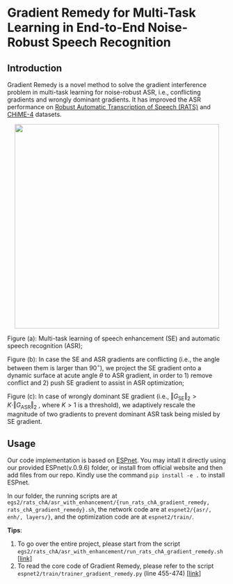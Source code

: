 # Gradient Remedy for Multi-Task Learning in End-to-End Noise-Robust Speech Recognition

## Introduction

Gradient Remedy is a novel method to solve the gradient interference problem in multi-task learning for noise-robust ASR, i.e., conflicting gradients and wrongly dominant gradients.
It has improved the ASR performance on [Robust Automatic Transcription of Speech (RATS)](https://github.com/YUCHEN005/RATS-Channel-A-Speech-Data) and [CHiME-4](https://spandh.dcs.shef.ac.uk/chime_challenge/CHiME4/data.html) datasets.


<div align=center>
<img width=470 src="https://user-images.githubusercontent.com/90536618/196660977-bfa0dfed-3f73-4625-96a6-d9ee22fa72e5.png">
</div>

Figure (a): Multi-task learning of speech enhancement (SE) and automatic speech recognition (ASR);

Figure (b): In case the SE and ASR gradients are conflicting (i.e., the angle between them is larger than $90^\circ$), we project the SE gradient onto a dynamic surface at acute angle $\theta$ to ASR gradient, in order to 1) remove conflict and 2) push SE gradient to assist in ASR optimization;

Figure (c): In case of wrongly dominant SE gradient (i.e., $\Vert G_\text{SE} \Vert_2 > K \cdot \Vert G_\text{ASR} \Vert_2$ , where $K>1$ is a threshold), we adaptively rescale the magnitude of two gradients to prevent dominant ASR task being misled by SE gradient.

## Usage

Our code implementation is based on [ESPnet](https://github.com/espnet/espnet). You may intall it directly using our provided ESPnet(v.0.9.6) folder, or install from official website and then add files from our repo. Kindly use the command `pip install -e .` to install ESPnet.

In our folder, the running scripts are at `egs2/rats_chA/asr_with_enhancement/{run_rats_chA_gradient_remedy, rats_chA_gradient_remedy}.sh`, the network code are at `espnet2/{asr/, enh/, layers/}`, and the optimization code are at `espnet2/train/`.

**Tips**: 

1. To go over the entire project, please start from the script `egs2/rats_chA/asr_with_enhancement/run_rats_chA_gradient_remedy.sh` [[link]](https://github.com/YUCHEN005/Gradient-Remedy/blob/master/egs2/rats_chA/asr_with_enhancement/run_rats_chA_gradient_remedy.sh)
2. To read the core code of Gradient Remedy, please refer to the script `espnet2/train/trainer_gradient_remedy.py` (line 455-474) [[link]](https://github.com/YUCHEN005/Gradient-Remedy/blob/master/espnet2/train/trainer_gradient_remedy.py)


